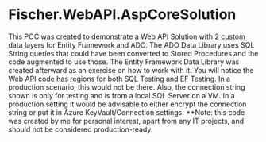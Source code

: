 # Fischer.WebAPI.AspCoreSolution
This POC was created to demonstrate a Web API Solution with 2 custom data layers for Entity Framework and ADO. The ADO Data Library uses SQL String queries that could have been
converted to Stored Procedures and the code augmented to use those. The Entity Framework Data Library was created afterward as an exercise on how to work with it. You will notice
the Web API code has regions for both SQL Testing and EF Testing. In a production scenario, this would not be there. Also, the connection string shown is only for testing and is 
from a local SQL Server on a VM. In a production setting it would be advisable to either encrypt the connection string or put it in Azure KeyVault/Connection settings.
**Note: this code was created by me for personal interest, apart from any IT projects, and should not be considered production-ready.
